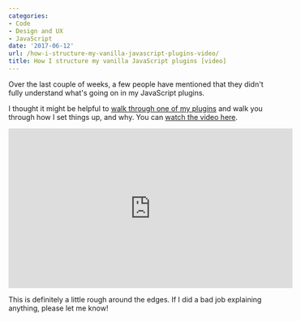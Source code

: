 ```yaml
---
categories:
- Code
- Design and UX
- JavaScript
date: '2017-06-12'
url: /how-i-structure-my-vanilla-javascript-plugins-video/
title: How I structure my vanilla JavaScript plugins [video]
---
```


Over the last couple of weeks, a few people have mentioned that they didn't fully understand what's going on in my JavaScript plugins.

I thought it might be helpful to [walk through one of my plugins](https://www.youtube.com/watch?v=gGMOskYb-ho) and walk you through how I set things up, and why. You can [watch the video here](https://www.youtube.com/watch?v=gGMOskYb-ho).

<iframe width="560" height="315" src="https://www.youtube.com/embed/gGMOskYb-ho?rel=0&amp;showinfo=0?ecver=1" frameborder="0" allowfullscreen></iframe>

This is definitely a little rough around the edges. If I did a bad job explaining anything, please let me know!